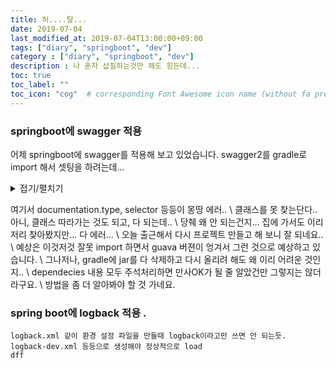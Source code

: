 ```yaml
---
title: 허....탈...
date: 2019-07-04
last_modified_at: 2019-07-04T13:00:00+09:00
tags: ["diary", "springboot", "dev"]
category : ["diary", "springboot", "dev"]
description : 나 혼자 삽질하는것만 해도 힘든데...
toc: true
toc_label: ""
toc_icon: "cog"  # corresponding Font Awesome icon name (without fa prefix)
---
```


### springboot에 swagger 적용
어제 springboot에 swagger를 적용해 보고 있었습니다.
swagger2를 gradle로 import 해서 셋팅을 하려는데...
<details>
<summary>접기/펼치기</summary>

```java
    @Bean
    public Docket api() {
        return new Docket(DocumentationType.SWAGGER_2)
                .select()
                .apis(RequestHandlerSelectors.basePackage("com.lguplus.rcs.wt") )
                .paths(PathSelectors.any())
                .build()
                .apiInfo(apiInfo());
    }
```
</details>

여기서 documentation.type, selector 등등이 몽땅 에러.. \\
클래스를 못 찾는단다.. 아니, 클래스 따라가는 것도 되고, 다 되는데.. \\
당췌 왜 안 되는건지... 집에 가서도 이리저리 찾아봤지만... 다 에러... \\
오늘 출근해서 다시 프로젝트 만들고 해 보니 잘 되네요.. \\
예상은 이것저것 잘못 import 하면서 guava 버젼이 엉겨서 그런 것으로 예상하고 있습니다. \\
그나저나, gradle에 jar를 다 삭제하고 다시 올리려 해도 왜 이리 어려운 것인지.. \\
dependecies 내용 모두 주석처리하면 만사OK가 될 줄 알았건만 그렇지는 않더라구요. \\
방법을 좀 더 알아봐야 할 것 가네요. 



### spring boot에 logback 적용 .
	logback.xml 같이 환경 설정 파일을 만들때 logback이라고만 쓰면 안 되는듯.
	logback-dev.xml 등등으로 생성해야 정상적으로 load
	dff